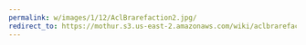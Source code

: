 ```yaml
---
permalink: w/images/1/12/AclBrarefaction2.jpg/
redirect_to: https://mothur.s3.us-east-2.amazonaws.com/wiki/aclbrarefaction2.jpg
---
```


